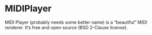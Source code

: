 # MIDIPlayer

MIDI Player (probably needs some better name) is a “beautiful” MIDI renderer. It’s free and open source (BSD 2-Clause license).
